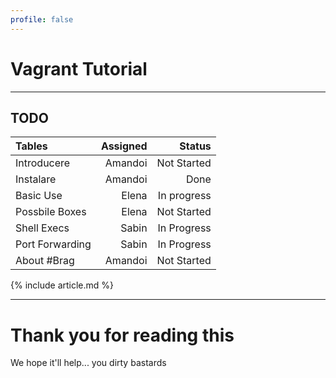```yaml
---
profile: false
---
```


# Vagrant Tutorial

---

## TODO

| Tables        | Assigned      | Status  |
|:------------- | -------------:| -------:|
| Introducere | Amandoi | Not Started |
| Instalare | Amandoi | Done |
| Basic Use | Elena | In progress |
| Possbile Boxes | Elena | Not Started |
| Shell Execs | Sabin | In Progress |
| Port Forwarding | Sabin | In Progress |
| About #Brag | Amandoi | Not Started |

{% include article.md %}

---

# Thank you for reading this

We hope it'll help... you dirty bastards

